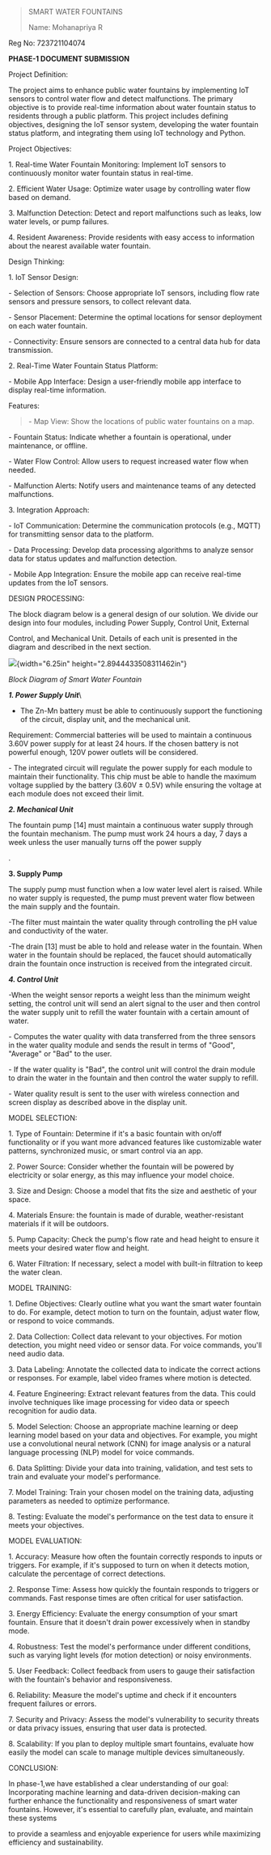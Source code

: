 > SMART WATER FOUNTAINS
>
> Name: Mohanapriya R

Reg No: 723721104074

**PHASE-1 DOCUMENT SUBMISSION**

Project Definition:

The project aims to enhance public water fountains by implementing IoT
sensors to control water flow and detect malfunctions. The primary
objective is to provide real-time information about water fountain
status to residents through a public platform. This project includes
defining objectives, designing the IoT sensor system, developing the
water fountain status platform, and integrating them using IoT
technology and Python.

Project Objectives:

1\. Real-time Water Fountain Monitoring: Implement IoT sensors to
continuously monitor water fountain status in real-time.

2\. Efficient Water Usage: Optimize water usage by controlling water
flow based on demand.

3\. Malfunction Detection: Detect and report malfunctions such as leaks,
low water levels, or pump failures.

4\. Resident Awareness: Provide residents with easy access to
information about the nearest available water fountain.

Design Thinking:

1\. IoT Sensor Design:

\- Selection of Sensors: Choose appropriate IoT sensors, including flow
rate sensors and pressure sensors, to collect relevant data.

\- Sensor Placement: Determine the optimal locations for sensor
deployment on each water fountain.

\- Connectivity: Ensure sensors are connected to a central data hub for
data transmission.

2\. Real-Time Water Fountain Status Platform:

\- Mobile App Interface: Design a user-friendly mobile app interface to
display real-time information.

Features:

> \- Map View: Show the locations of public water fountains on a map.

\- Fountain Status: Indicate whether a fountain is operational, under
maintenance, or offline.

\- Water Flow Control: Allow users to request increased water flow when
needed.

\- Malfunction Alerts: Notify users and maintenance teams of any
detected malfunctions.

3\. Integration Approach:

\- IoT Communication: Determine the communication protocols (e.g., MQTT)
for transmitting sensor data to the platform.

\- Data Processing: Develop data processing algorithms to analyze sensor
data for status updates and malfunction detection.

\- Mobile App Integration: Ensure the mobile app can receive real-time
updates from the IoT sensors.

DESIGN PROCESSING:

The block diagram below is a general design of our solution. We divide
our design into four modules, including Power Supply, Control Unit,
External

Control, and Mechanical Unit. Details of each unit is presented in the
diagram and described in the next section.

![](vertopal_73322ca088a54612aabe703b6fe9c1db/media/image1.png){width="6.25in"
height="2.8944433508311462in"}

*Block Diagram of Smart Water Fountain*

***1. Power Supply Unit***\
- The Zn-Mn battery must be able to continuously support the functioning
of the circuit, display unit, and the mechanical unit.

Requirement: Commercial batteries will be used to maintain a continuous
3.60V power supply for at least 24 hours. If the chosen battery is not
powerful enough, 120V power outlets will be considered.

\- The integrated circuit will regulate the power supply for each module
to maintain their functionality. This chip must be able to handle the
maximum voltage supplied by the battery (3.60V ± 0.5V) while ensuring
the voltage at each module does not exceed their limit.

***2. Mechanical Unit***

The fountain pump \[14\] must maintain a continuous water supply through
the fountain mechanism. The pump must work 24 hours a day, 7 days a week
unless the user manually turns off the power supply

.

**3. Supply Pump**

The supply pump must function when a low water level alert is raised.
While no water supply is requested, the pump must prevent water flow
between the main supply and the fountain.

-The filter must maintain the water quality through controlling the pH
value and conductivity of the water.

-The drain \[13\] must be able to hold and release water in the
fountain. When water in the fountain should be replaced, the faucet
should automatically drain the fountain once instruction is received
from the integrated circuit.

***4. Control Unit***

-When the weight sensor reports a weight less than the minimum weight
setting, the control unit will send an alert signal to the user and then
control the water supply unit to refill the water fountain with a
certain amount of water.

\- Computes the water quality with data transferred from the three
sensors in the water quality module and sends the result in terms of
"Good", "Average" or "Bad" to the user.

\- If the water quality is "Bad", the control unit will control the
drain module to drain the water in the fountain and then control the
water supply to refill.

\- Water quality result is sent to the user with wireless connection and
screen display as described above in the display unit.

MODEL SELECTION:

1\. Type of Fountain: Determine if it\'s a basic fountain with on/off
functionality or if you want more advanced features like customizable
water patterns, synchronized music, or smart control via an app.

2\. Power Source: Consider whether the fountain will be powered by
electricity or solar energy, as this may influence your model choice.

3\. Size and Design: Choose a model that fits the size and aesthetic of
your space.

4\. Materials Ensure: the fountain is made of durable, weather-resistant
materials if it will be outdoors.

5\. Pump Capacity: Check the pump\'s flow rate and head height to ensure
it meets your desired water flow and height.

6\. Water Filtration: If necessary, select a model with built-in
filtration to keep the water clean.

MODEL TRAINING:

1\. Define Objectives: Clearly outline what you want the smart water
fountain to do. For example, detect motion to turn on the fountain,
adjust water flow, or respond to voice commands.

2\. Data Collection: Collect data relevant to your objectives. For
motion detection, you might need video or sensor data. For voice
commands, you\'ll need audio data.

3\. Data Labeling: Annotate the collected data to indicate the correct
actions or responses. For example, label video frames where motion is
detected.

4\. Feature Engineering: Extract relevant features from the data. This
could involve techniques like image processing for video data or speech
recognition for audio data.

5\. Model Selection: Choose an appropriate machine learning or deep
learning model based on your data and objectives. For example, you might
use a convolutional neural network (CNN) for image analysis or a natural
language processing (NLP) model for voice commands.

6\. Data Splitting: Divide your data into training, validation, and test
sets to train and evaluate your model\'s performance.

7\. Model Training: Train your chosen model on the training data,
adjusting parameters as needed to optimize performance.

8\. Testing: Evaluate the model\'s performance on the test data to
ensure it meets your objectives.

MODEL EVALUATION:

1\. Accuracy: Measure how often the fountain correctly responds to
inputs or triggers. For example, if it\'s supposed to turn on when it
detects motion, calculate the percentage of correct detections.

2\. Response Time: Assess how quickly the fountain responds to triggers
or commands. Fast response times are often critical for user
satisfaction.

3\. Energy Efficiency: Evaluate the energy consumption of your smart
fountain. Ensure that it doesn\'t drain power excessively when in
standby mode.

4\. Robustness: Test the model\'s performance under different
conditions, such as varying light levels (for motion detection) or noisy
environments.

5\. User Feedback: Collect feedback from users to gauge their
satisfaction with the fountain\'s behavior and responsiveness.

6\. Reliability: Measure the model\'s uptime and check if it encounters
frequent failures or errors.

7\. Security and Privacy: Assess the model\'s vulnerability to security
threats or data privacy issues, ensuring that user data is protected.

8\. Scalability: If you plan to deploy multiple smart fountains,
evaluate how easily the model can scale to manage multiple devices
simultaneously.

CONCLUSION:

In phase-1,we have established a clear understanding of our goal:\
Incorporating machine learning and data-driven decision-making can
further enhance the functionality and responsiveness of smart water
fountains. However, it\'s essential to carefully plan, evaluate, and
maintain these systems

to provide a seamless and enjoyable experience for users while
maximizing efficiency and sustainability.
